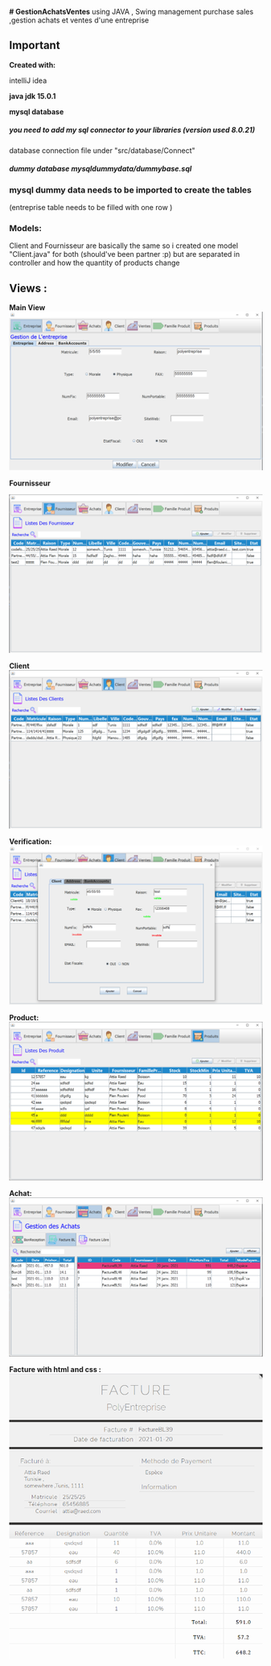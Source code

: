 **# GestionAchatsVentes**
using JAVA , Swing management purchase sales ,gestion achats et ventes d'une entreprise

## Important

**Created with:**

intelliJ idea

**java jdk 15.0.1**

**mysql database**

##### **you need to add my sql connector to your libraries (version used 8.0.21)**

database connection file under "src/database/Connect"

##### dummy database mysqldummydata/dummybase.sql

### **mysql dummy data needs to be imported to create the tables**

(entreprise table needs to be filled with one row )

### **Models:**

Client and Fournisseur are basically the same so i created one model "Client.java" for both
(should've been partner :p) but are separated in controller and how the quantity of products change

## Views :

**Main View**
![Test Image 1](imagesforgit/main%20view.png)

**Fournisseur**

![Fournisseur ](imagesforgit/Fournisseur%20view.png)

**Client**
![Client ](imagesforgit/Client%20View.png)

**Verification:**
![Verfication ](imagesforgit/realtime%20verification.png)

**Product:**
![Product ](imagesforgit/Product%20View.png)

**Achat:**
![Achat ](imagesforgit/view%20achats.png)

**Facture with html and css :**
![Achat ](imagesforgit/facture.png)
